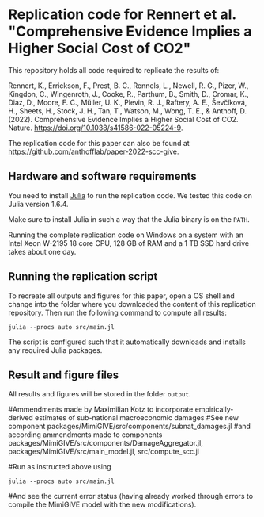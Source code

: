 # Replication code for Rennert et al. "Comprehensive Evidence Implies a Higher Social Cost of CO2"

This repository holds all code required to replicate the results of:

Rennert, K., Errickson, F., Prest, B. C., Rennels, L., Newell, R. G., Pizer, W., Kingdon, C., Wingenroth, J., Cooke, R., Parthum, B., Smith, D., Cromar, K., Diaz, D., Moore, F. C., Müller, U. K., Plevin, R. J., Raftery, A. E., Ševčíková, H., Sheets, H., Stock, J. H., Tan, T., Watson, M., Wong, T. E., & Anthoff, D. (2022). Comprehensive Evidence Implies a Higher Social Cost of CO2. Nature. https://doi.org/10.1038/s41586-022-05224-9.

The replication code for this paper can also be found at https://github.com/anthofflab/paper-2022-scc-give.

## Hardware and software requirements

You need to install [Julia](http://julialang.org/) to run the replication code. We tested this code on Julia version 1.6.4.

Make sure to install Julia in such a way that the Julia binary is on the `PATH`.

Running the complete replication code on Windows on a system with an Intel Xeon W-2195 18 core CPU, 128 GB of RAM and a 1 TB SSD hard drive takes about one day.

## Running the replication script

To recreate all outputs and figures for this paper, open a OS shell and change into the folder where you downloaded the content of this replication repository. Then run the following command to compute all results:

```
julia --procs auto src/main.jl
```

The script is configured such that it automatically downloads and installs any required Julia packages.

## Result and figure files

All results and figures will be stored in the folder `output`.

#Ammendments made by Maximilian Kotz to incorporate empirically-derived estimates of sub-national macroeconomic damages
#See new component packages/MimiGIVE/src/components/subnat_damages.jl 
#and according ammendments made to components packages/MimiGIVE/src/components/DamageAggregator.jl, packages/MimiGIVE/src/main_model.jl, src/compute_scc.jl 

#Run as instructed above using 
```
julia --procs auto src/main.jl
```

#And see the current error status (having already worked through errors to compile the MimiGIVE model with the new modifications).

